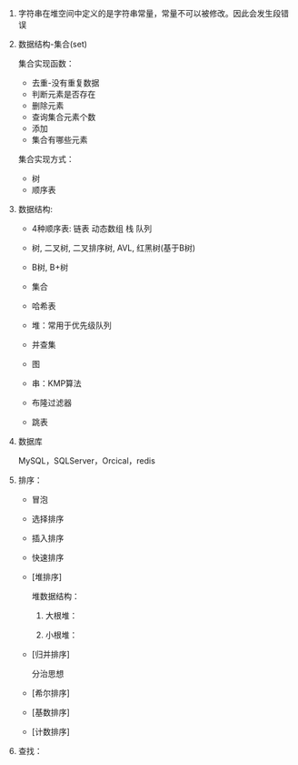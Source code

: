 1. 字符串在堆空间中定义的是字符串常量，常量不可以被修改。因此会发生段错误

2. 数据结构-集合(set)

   集合实现函数：

   - 去重-没有重复数据
   - 判断元素是否存在
   - 删除元素
   - 查询集合元素个数
   - 添加
   - 集合有哪些元素

   集合实现方式：

   - 树
   - 顺序表

3. 数据结构:

   - 4种顺序表: 链表 动态数组 栈 队列

   - 树, 二叉树, 二叉排序树, AVL, 红黑树(基于B树)

   -   B树, B+树

   - 集合

   - 哈希表

   - 堆：常用于优先级队列

   - 并查集

   - 图

   - 串：KMP算法

   - 布隆过滤器

   - 跳表

4. 数据库

   MySQL，SQLServer，Orcical，redis

5. 排序：

   - 冒泡

   - 选择排序

   - 插入排序

   - 快速排序

   - [堆排序]

     堆数据结构：

     1. 大根堆：

     2. 小根堆：

   - [归并排序]

     分治思想

   - [希尔排序]
   - [基数排序]
   - [计数排序]

6. 查找：